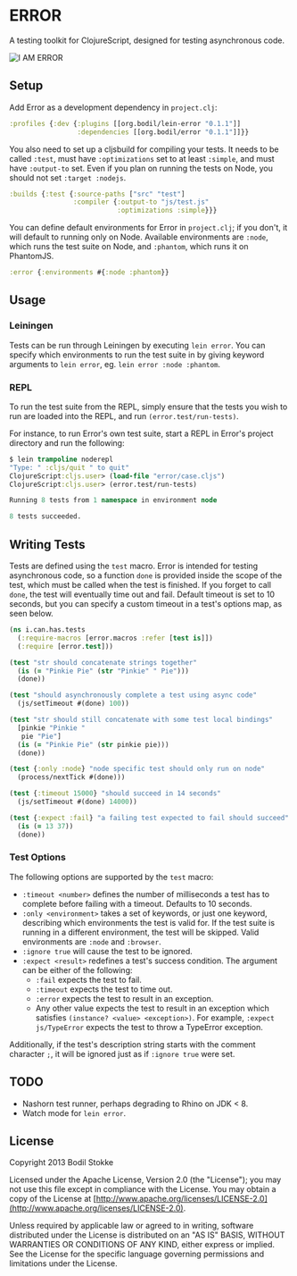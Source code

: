 # ERROR

A testing toolkit for ClojureScript, designed for testing asynchronous
code.

![I AM ERROR](https://raw.github.com/bodil/error/master/iamerror.jpg)

## Setup

Add Error as a development dependency in `project.clj`:

```clojure
:profiles {:dev {:plugins [[org.bodil/lein-error "0.1.1"]]
                 :dependencies [[org.bodil/error "0.1.1"]]}}
```

You also need to set up a cljsbuild for compiling your tests. It needs
to be called `:test`, must have `:optimizations` set to at least
`:simple`, and must have `:output-to` set. Even if you plan on running
the tests on Node, you should not set `:target :nodejs`.

```clojure
:builds {:test {:source-paths ["src" "test"]
                :compiler {:output-to "js/test.js"
                           :optimizations :simple}}}
```

You can define default environments for Error in `project.clj`; if you
don't, it will default to running only on Node. Available environments
are `:node`, which runs the test suite on Node, and `:phantom`, which
runs it on PhantomJS.

```clojure
:error {:environments #{:node :phantom}}
```

## Usage

### Leiningen

Tests can be run through Leiningen by executing `lein error`. You can
specify which environments to run the test suite in by giving keyword
arguments to `lein error`, eg. `lein error :node :phantom`.

### REPL

To run the test suite from the REPL, simply ensure that the tests you
wish to run are loaded into the REPL, and run
`(error.test/run-tests)`.

For instance, to run Error's own test suite, start a REPL in Error's
project directory and run the following:

```clojure
$ lein trampoline noderepl
"Type: " :cljs/quit " to quit"
ClojureScript:cljs.user> (load-file "error/case.cljs")
ClojureScript:cljs.user> (error.test/run-tests)

Running 8 tests from 1 namespace in environment node

8 tests succeeded.
```

## Writing Tests

Tests are defined using the `test` macro. Error is intended for
testing asynchronous code, so a function `done` is provided inside the
scope of the test, which must be called when the test is finished. If
you forget to call `done`, the test will eventually time out and fail.
Default timeout is set to 10 seconds, but you can specify a custom
timeout in a test's options map, as seen below.

```clojure
(ns i.can.has.tests
  (:require-macros [error.macros :refer [test is]])
  (:require [error.test]))

(test "str should concatenate strings together"
  (is (= "Pinkie Pie" (str "Pinkie" " Pie")))
  (done))

(test "should asynchronously complete a test using async code"
  (js/setTimeout #(done) 100))

(test "str should still concatenate with some test local bindings"
  [pinkie "Pinkie "
   pie "Pie"]
  (is (= "Pinkie Pie" (str pinkie pie)))
  (done))

(test {:only :node} "node specific test should only run on node"
  (process/nextTick #(done)))

(test {:timeout 15000} "should succeed in 14 seconds"
  (js/setTimeout #(done) 14000))

(test {:expect :fail} "a failing test expected to fail should succeed"
  (is (= 13 37))
  (done))
```

### Test Options

The following options are supported by the `test` macro:

* `:timeout <number>` defines the number of milliseconds a test has to
  complete before failing with a timeout. Defaults to 10 seconds.
* `:only <environment>` takes a set of keywords, or just one keyword,
  describing which environments the test is valid for. If the test
  suite is running in a different environment, the test will be
  skipped. Valid environments are `:node` and `:browser`.
* `:ignore true` will cause the test to be ignored.
* `:expect <result>` redefines a test's success condition. The
  argument can be either of the following:
  * `:fail` expects the test to fail.
  * `:timeout` expects the test to time out.
  * `:error` expects the test to result in an exception.
  * Any other value expects the test to result in an exception which
    satisfies `(instance? <value> <exception>)`. For example, `:expect
    js/TypeError` expects the test to throw a TypeError exception.

Additionally, if the test's description string starts with the comment
character `;`, it will be ignored just as if `:ignore true` were set.

## TODO

* Nashorn test runner, perhaps degrading to Rhino on JDK < 8.
* Watch mode for `lein error`.

## License

Copyright 2013 Bodil Stokke

Licensed under the Apache License, Version 2.0 (the "License"); you
may not use this file except in compliance with the License. You may
obtain a copy of the License at
[http://www.apache.org/licenses/LICENSE-2.0](http://www.apache.org/licenses/LICENSE-2.0).

Unless required by applicable law or agreed to in writing, software
distributed under the License is distributed on an "AS IS" BASIS,
WITHOUT WARRANTIES OR CONDITIONS OF ANY KIND, either express or
implied. See the License for the specific language governing
permissions and limitations under the License.
